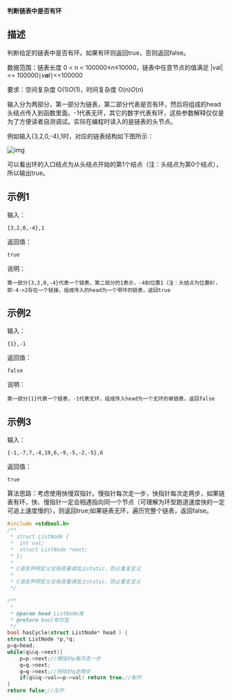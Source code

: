 **判断链表中是否有环**

## 描述

判断给定的链表中是否有环。如果有环则返回true，否则返回false。

数据范围：链表长度 0 < n < 100000≤*n*≤10000，链表中任意节点的值满足 |val| <= 100000∣*v**a**l*∣<=100000

要求：空间复杂度 O(1)*O*(1)，时间复杂度 O(n)*O*(*n*)

输入分为两部分，第一部分为链表，第二部分代表是否有环，然后将组成的head头结点传入到函数里面。-1代表无环，其它的数字代表有环，这些参数解释仅仅是为了方便读者自测调试。实际在编程时读入的是链表的头节点。

例如输入{3,2,0,-4},1时，对应的链表结构如下图所示：

![img](/home/ljx/lib/leetcode/0710DD5D9C4D4B11A8FA0C06189F9E9C.png)

可以看出环的入口结点为从头结点开始的第1个结点（注：头结点为第0个结点），所以输出true。

## 示例1

输入：

```
{3,2,0,-4},1
```

返回值：

```
true
```

说明：

```
第一部分{3,2,0,-4}代表一个链表，第二部分的1表示，-4到位置1（注：头结点为位置0），即-4->2存在一个链接，组成传入的head为一个带环的链表，返回true               
```

## 示例2

输入：

```
{1},-1
```

返回值：

```
false
```

说明：

```
第一部分{1}代表一个链表，-1代表无环，组成传入head为一个无环的单链表，返回false               
```

## 示例3

输入：

```
{-1,-7,7,-4,19,6,-9,-5,-2,-5},6
```

返回值：

```
true
```

算法思路：考虑使用快慢双指针。慢指针每次走一步，快指针每次走两步，如果链表有环，快、慢指针一定会相遇指向同一个节点（可理解为环型跑道速度快的一定可追上速度慢的），则返回true;如果链表无环，遍历完整个链表，返回false。

```c
#include <stdbool.h>
/**
 * struct ListNode {
 *	int val;
 *	struct ListNode *next;
 * };
 *
 * C语言声明定义全局变量请加上static，防止重复定义
 *
 * C语言声明定义全局变量请加上static，防止重复定义
 */

/**
 * 
 * @param head ListNode类 
 * @return bool布尔型
 */
bool hasCycle(struct ListNode* head ) {
struct ListNode *p,*q;
p=q=head;
while(q&&q->next){
	p=p->next;//慢指针p每次走一步 
	q=q->next;
	q=q->next;//快指针q走两步 
	if(q&&q->val==p->val) return true;//有环
}
return false;//无环

```

